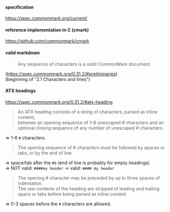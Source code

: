 #### specification

https://spec.commonmark.org/current/

#### reference implementation in C (cmark)

https://github.com/commonmark/cmark

#### valid markdown

> Any sequence of characters is a valid CommonMark document.

(https://spec.commonmark.org/0.31.2/#preliminaries) \
(beginning of "2.1 Characters and lines")

#### ATX headings

https://spec.commonmark.org/0.31.2/#atx-heading

> An ATX heading consists of a string of characters, parsed as inline content,\
between an opening sequence of 1–6 unescaped # characters and an optional closing sequence of any number of unescaped # characters.

=> 1-6 `#` characters.

> The opening sequence of # characters must be followed by spaces or tabs, or by the end of line.

=> space/tab after the `#`s (end of line is probably for empty headings) \
=> NOT valid: `####my header` -> valid: `#### my header`

> The opening # character may be preceded by up to three spaces of indentation.\
The raw contents of the heading are stripped of leading and trailing space or tabs before being parsed as inline content.

=> 0-3 spaces before the `#` characters are allowed.

